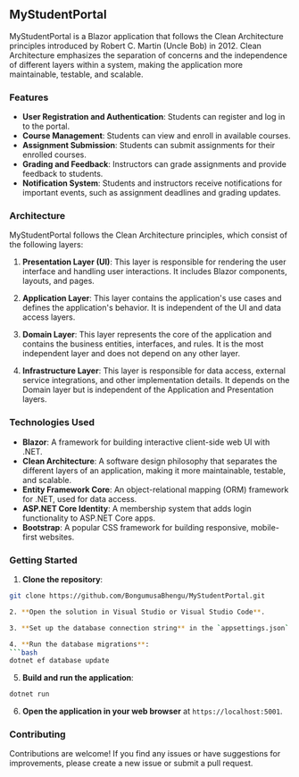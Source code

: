 ## MyStudentPortal

MyStudentPortal is a Blazor application that follows the Clean Architecture principles introduced by Robert C. Martin (Uncle Bob) in 2012. Clean Architecture emphasizes the separation of concerns and the independence of different layers within a system, making the application more maintainable, testable, and scalable.

### Features

- **User Registration and Authentication**: Students can register and log in to the portal.
- **Course Management**: Students can view and enroll in available courses.
- **Assignment Submission**: Students can submit assignments for their enrolled courses.
- **Grading and Feedback**: Instructors can grade assignments and provide feedback to students.
- **Notification System**: Students and instructors receive notifications for important events, such as assignment deadlines and grading updates.

### Architecture

MyStudentPortal follows the Clean Architecture principles, which consist of the following layers:

1. **Presentation Layer (UI)**: This layer is responsible for rendering the user interface and handling user interactions. It includes Blazor components, layouts, and pages.

2. **Application Layer**: This layer contains the application's use cases and defines the application's behavior. It is independent of the UI and data access layers.

3. **Domain Layer**: This layer represents the core of the application and contains the business entities, interfaces, and rules. It is the most independent layer and does not depend on any other layer.

4. **Infrastructure Layer**: This layer is responsible for data access, external service integrations, and other implementation details. It depends on the Domain layer but is independent of the Application and Presentation layers.

### Technologies Used

- **Blazor**: A framework for building interactive client-side web UI with .NET.
- **Clean Architecture**: A software design philosophy that separates the different layers of an application, making it more maintainable, testable, and scalable.
- **Entity Framework Core**: An object-relational mapping (ORM) framework for .NET, used for data access.
- **ASP.NET Core Identity**: A membership system that adds login functionality to ASP.NET Core apps.
- **Bootstrap**: A popular CSS framework for building responsive, mobile-first websites.

### Getting Started

1. **Clone the repository**:
```bash
git clone https://github.com/BongumusaBhengu/MyStudentPortal.git

2. **Open the solution in Visual Studio or Visual Studio Code**.

3. **Set up the database connection string** in the `appsettings.json` file.

4. **Run the database migrations**:
```bash
dotnet ef database update
```

5. **Build and run the application**:
```bash
dotnet run
```

6. **Open the application in your web browser** at `https://localhost:5001`.

### Contributing

Contributions are welcome! If you find any issues or have suggestions for improvements, please create a new issue or submit a pull request.
